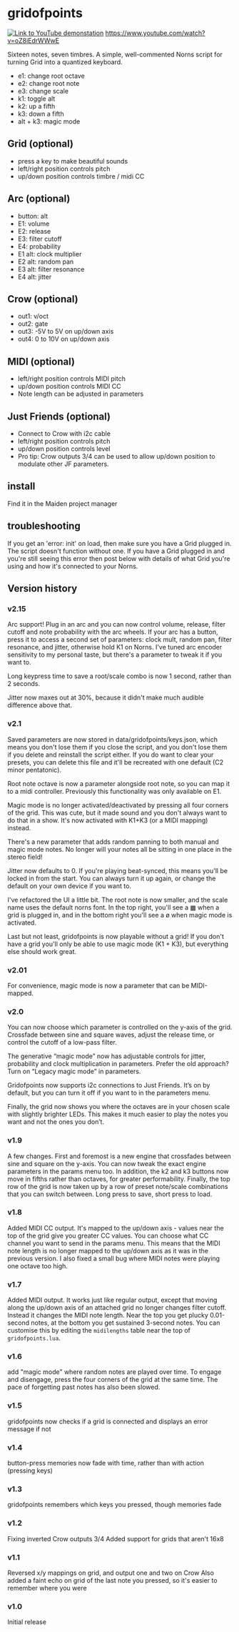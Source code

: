 # gridofpoints

[![Link to YouTube demonstation](http://img.youtube.com/vi/oZ8iEdrWWwE/0.jpg)](http://www.youtube.com/watch?v=oZ8iEdrWWwE "gridofpoints - an introduction")
https://www.youtube.com/watch?v=oZ8iEdrWWwE

Sixteen notes, seven timbres. A simple, well-commented Norns script for turning Grid into a quantized keyboard.

- e1: change root octave
- e2: change root note
- e3: change scale
- k1: toggle alt
- k2: up a fifth
- k3: down a fifth
- alt + k3: magic mode

## Grid (optional)

- press a key to make beautiful sounds
- left/right position controls pitch
- up/down position controls timbre / midi CC

## Arc (optional)

- button: alt
- E1: volume
- E2: release
- E3: filter cutoff
- E4: probability
- E1 alt: clock multiplier
- E2 alt: random pan
- E3 alt: filter resonance
- E4 alt: jitter

## Crow (optional)

- out1: v/oct
- out2: gate
- out3: -5V to 5V on up/down axis
- out4: 0 to 10V on up/down axis

## MIDI (optional)

- left/right position controls MIDI pitch
- up/down position controls MIDI CC
- Note length can be adjusted in parameters

## Just Friends (optional)

- Connect to Crow with i2c cable
- left/right position controls pitch
- up/down position controls level
- Pro tip: Crow outputs 3/4 can be used to allow up/down position to modulate other JF parameters.

## install

Find it in the Maiden project manager

## troubleshooting

If you get an 'error: init' on load, then make sure you have a Grid plugged in. The script doesn't function without one. If you have a Grid plugged in and you're still seeing this error then post below with details of what Grid you're using and how it's connected to your Norns.

## Version history

### v2.15

Arc support! Plug in an arc and you can now control volume, release, filter cutoff and note probability with the arc wheels. If your arc has a button, press it to access a second set of parameters: clock mult, random pan, filter resonance, and jitter, otherwise hold K1 on Norns. I've tuned arc encoder sensitivity to my personal taste, but there's a parameter to tweak it if you want to.

Long keypress time to save a root/scale combo is now 1 second, rather than 2 seconds.

Jitter now maxes out at 30%, because it didn't make much audible difference above that.

### v2.1

Saved parameters are now stored in data/gridofpoints/keys.json, which means you don't lose them if you close the script, and you don't lose them if you delete and reinstall the script either. If you do want to clear your presets, you can delete this file and it'll be recreated with one default (C2 minor pentatonic).

Root note octave is now a parameter alongside root note, so you can map it to a midi controller. Previously this functionality was only available on E1.

Magic mode is no longer activated/deactivated by pressing all four corners of the grid. This was cute, but it made sound and you don't always want to do that in a show. It's now activated with K1+K3 (or a MIDI mapping) instead.

There's a new parameter that adds random panning to both manual and magic mode notes. No longer will your notes all be sitting in one place in the stereo field!

Jitter now defaults to 0. If you're playing beat-synced, this means you'll be locked in from the start. You can always turn it up again, or change the default on your own device if you want to.

I've refactored the UI a little bit. The root note is now smaller, and the scale name uses the default norns font. In the top right, you'll see a ▦ when a grid is plugged in, and in the bottom right you'll see a ø when magic mode is activated.

Last but not least, gridofpoints is now playable without a grid! If you don't have a grid you'll only be able to use magic mode (K1 + K3), but everything else should work great.

### v2.01

For convenience, magic mode is now a parameter that can be MIDI-mapped.

### v2.0

You can now choose which parameter is controlled on the y-axis of the grid. Crossfade between sine and square waves, adjust the release time, or control the cutoff of a low-pass filter.

The generative “magic mode” now has adjustable controls for jitter, probability and clock multiplication in parameters. Prefer the old approach? Turn on “Legacy magic mode” in parameters.

Gridofpoints now supports i2c connections to Just Friends. It’s on by default, but you can turn it off if you want to in the parameters menu.

Finally, the grid now shows you where the octaves are in your chosen scale with slightly brighter LEDs. This makes it much easier to play the notes you want and not the ones you don’t.

### v1.9

A few changes. First and foremost is a new engine that crossfades between sine and square on the y-axis. You can now tweak the exact engine parameters in the params menu too. In addition, the k2 and k3 buttons now move in fifths rather than octaves, for greater performability. Finally, the top row of the grid is now taken up by a row of preset note/scale combinations that you can switch between. Long press to save, short press to load.

### v1.8

Added MIDI CC output. It's mapped to the up/down axis - values near the top of the grid give you greater CC values. You can choose what CC channel you want to send in the params menu. This means that the MIDI note length is no longer mapped to the up/down axis as it was in the previous version. I also fixed a small bug where MIDI notes were playing one octave too high.

### v1.7

Added MIDI output. It works just like regular output, except that moving along the up/down axis of an attached grid no longer changes filter cutoff. Instead it changes the MIDI note length. Near the top you get plucky 0.01-second notes, at the bottom you get sustained 3-second notes. You can customise this by editing the `midilengths` table near the top of `gridofpoints.lua`.

### v1.6

add "magic mode" where random notes are played over time. To engage and disengage, press the four corners of the grid at the same time. The pace of forgetting past notes has also been slowed.

### v1.5

gridofpoints now checks if a grid is connected and displays an error message if not

### v1.4

button-press memories now fade with time, rather than with action (pressing keys)

### v1.3

gridofpoints remembers which keys you pressed, though memories fade

### v1.2

Fixing inverted Crow outputs 3/4
Added support for grids that aren't 16x8

### v1.1

Reversed x/y mappings on grid, and output one and two on Crow
Also added a faint echo on grid of the last note you pressed, so it's easier to remember where you were

### v1.0

Initial release
